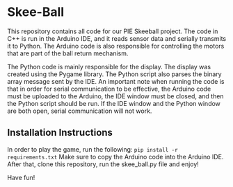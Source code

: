 # Skee-Ball

This repository contains all code for our PIE Skeeball project. The code in C++ is
run in the Arduino IDE, and it reads sensor data and serially transmits it to
Python. The Arduino code is also responsible for controlling the motors that
are part of the ball return mechanism. 

The Python code is mainly responsible for the display. The display was created
using the Pygame library. The Python script also parses the binary array message
sent by the IDE. An important note when running the code is that in order
for serial communication to be effective, the Arduino code must be uploaded to
the Arduino, the IDE window must be closed, and then the Python script should
be run. If the IDE window and the Python window are both open, serial communication
will not work. 

## Installation Instructions
In order to play the game, run the following:
```pip install -r requirements.txt```
Make sure to copy the
Arduino code into the Arduino IDE. After that, clone this repository, run the
skee_ball.py file and enjoy!

Have fun!
